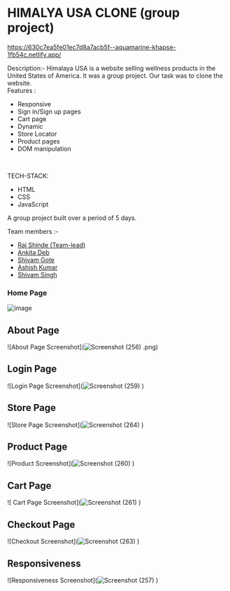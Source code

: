 # HIMALYA USA CLONE (group project)
https://630c7ea5fe01ec7d8a7acb5f--aquamarine-khapse-1fb54c.netlify.app/

Description:- 
Himalaya USA is a website selling wellness products in the United States of America. It was a group project. Our task was to clone the website.</br>
Features :
<ul>
<li> Responsive </li>
<li> Sign in/Sign up pages </li>
<li> Cart page </li>
<li> Dynamic  </li>
  <li> Store Locator </li>
  <li> Product pages</li>
<li> DOM manipulation </li>
</ul></br>

TECH-STACK:
<ul>
<li> HTML </li>
<li> CSS </li>
<li> JavaScript </li>
</ul>
A group project built over a period of 5 days.

Team members :-
<ul>
  <li> <a href="https://github.com/raj2820"  >  Raj Shinde (Team-lead)</a> </li>
  <li>  <a href="https://github.com/anki2001ta">  Ankita Deb  </a>   </li>
  <li> <a href="https://github.com/Shivamt2107" > Shivam Gote   </a> </li>
  <li>  <a href="https://github.com/Ashish33000">   Ashish Kumar  </a></li>
   <li> <a href="https://github.com/shivam061095"  > Shivam Singh    </a></li>
  </ul>

<h3> Home Page</h3>

![image](https://raj2820.github.io./himalya.png)


## About Page
![About Page Screenshot](![Screenshot (256)](https://user-images.githubusercontent.com/107462155/214122951-c48dc703-947f-4562-9330-ddcbde7d60f5.png)
.png)

## Login Page
![Login Page Screenshot](![Screenshot (259)](https://user-images.githubusercontent.com/107462155/214123696-12f0b9a7-73ca-4460-9e46-7c29a84f7170.png)
)

## Store Page
![Store Page Screenshot](![Screenshot (264)](https://user-images.githubusercontent.com/107462155/214123787-389d500b-30cb-4be6-897f-f6b3c8fffcc7.png)
)

## Product Page
![Product Screenshot](![Screenshot (260)](https://user-images.githubusercontent.com/107462155/214123912-d54686a7-4eea-4439-87e8-1a8fc4d30cd1.png)
)

## Cart Page
![ Cart  Page Screenshot](![Screenshot (261)](https://user-images.githubusercontent.com/107462155/214124023-d6ef18a2-6291-4fe5-b2c0-f42ff15f3161.png)
)

## Checkout Page
![Checkout Screenshot](![Screenshot (263)](https://user-images.githubusercontent.com/107462155/214124124-3462838e-a897-414d-ad0d-fe6c49c199e0.png)
)

## Responsiveness
![Responsiveness Screenshot](![Screenshot (257)](https://user-images.githubusercontent.com/107462155/214124230-a59576f4-99a7-4a8c-8fd6-4da9ad381f53.png)
)

